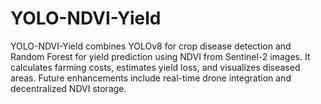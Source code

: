 # YOLO-NDVI-Yield
YOLO-NDVI-Yield combines YOLOv8 for crop disease detection and Random Forest for yield prediction using NDVI from Sentinel-2 images. It calculates farming costs, estimates yield loss, and visualizes diseased areas. Future enhancements include real-time drone integration and decentralized NDVI storage.
